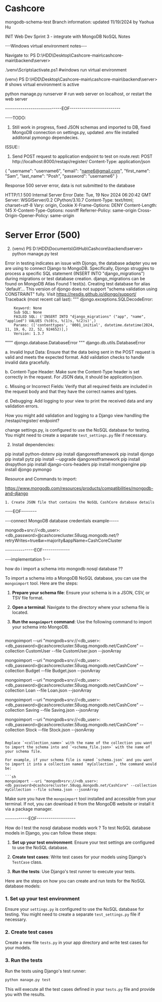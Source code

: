 # Cashcore
mongodb-schema-test Branch information: updated 11/19/2024 by Yaohua Hu

INIT Web Dev Sprint 3 - integrate with MongoDB NoSQL Notes

---Windows virtual environment notes---

Navigate to: PS D:\HDD\Desktop\Cashcore-main\cashcore-main\backend\server>

.\venv\Scripts\activate.ps1 #windows run virtual environment

(venv) PS D:\HDD\Desktop\Cashcore-main\cashcore-main\backend\server> # shows virtual environment is active


python manage.py runserver # run web server on localhost, or restart the web server

-----------------------------EOF--------------------------

----TODO:
1. Still work in progress, fixed JSON schemas and imported to DB, fixed MongoDB connection on settings.py, updated .env file installed additonal pymongo dependecies. 
 
 
ISSUE::

1. Send POST request to application endpoint to test on route.rest:
POST http://localhost:8000/restapi/register/
Content-Type: application/json

{
    "username": "username6",
    "email": "name6@gmail.com",
    "first_name": "Sam",
    "last_name": "Posh",
    "password": "username6"
}

Response 500 server error, data is not submitted to the database

   HTTP/1.1 500 Internal Server Error
Date: Tue, 19 Nov 2024 06:20:42 GMT
Server: WSGIServer/0.2 CPython/3.10.7
Content-Type: text/html; charset=utf-8
Vary: origin, Cookie
X-Frame-Options: DENY
Content-Length: 145
X-Content-Type-Options: nosniff
Referrer-Policy: same-origin
Cross-Origin-Opener-Policy: same-origin


<!doctype html>
<html lang="en">
<head>
  <title>Server Error (500)</title>
</head>
<body>
  <h1>Server Error (500)</h1><p></p>
</body>
</html>

2. (venv) PS D:\HDD\Documents\GitHub\Cashcore\backend\server> python manage.py test
   
Error in testing indicates an issue with Djongo, the database adapter you we are using to connect Django to MongoDB. Specifically, Djongo struggles to process a specific SQL statement (INSERT INTO "django_migrations") during migrations or test database creation. django_migrations can be found on MongoDB Atlas
 Found 1 test(s).
Creating test database for alias 'default'...
This version of djongo does not support "schema validation using CONSTRAINT" fully. Visit https://nesdis.github.io/djongo/support/
Traceback (most recent call last):
"""
djongo.exceptions.SQLDecodeError:

        Keyword: None
        Sub SQL: None
        FAILED SQL: ('INSERT INTO "django_migrations" ("app", "name", "applied") VALUES (%(0)s, %(1)s, %(2)s)',)
        Params: (['contenttypes', '0001_initial', datetime.datetime(2024, 11, 19, 6, 22, 52, 924652)],)
        Version: 1.3.7
""""
djongo.database.DatabaseError
"""
django.db.utils.DatabaseError

  a. Invalid Input Data: Ensure that the data being sent in the POST request is valid and meets the expected format. Add validation checks to handle invalid data gracefully.

  b. Content-Type Header: Make sure the Content-Type header is set correctly in the request. For JSON data, it should be application/json.

  c. Missing or Incorrect Fields: Verify that all required fields are included in the request body and that they have the correct names and types.

  d. Debugging: Add logging to your view to print the received data and any validation errors.

How you might add validation and logging to a Django view handling the /restapi/register/ endpoint? 

change settings.py, is configured to use the NoSQL database for testing. You might need to create a separate `test_settings.py` file if necessary.

2. Install dependencies: 

pip install python-dotenv 
pip install djangorestframework 
pip install djongo 
pip install pytz 
pip install --upgrade djangorestframework 
pip install dnspython 
pip install django-cors-headers
pip install mongoengine
pip install djongo pymongo

Resource and Commands to import: 


https://www.mongodb.com/resources/products/compatibilities/mongodb-and-django



	1. Create JSON file that contains the NoSQL CashCore database details
----EOF--------

---connect MongoDB database credentials example-----

mongodb+srv://<db_user>:<db_password>@cashcorecluster.58uqg.mongodb.net/?retryWrites=true&w=majority&appName=CashCoreCluster

---------------EOF--------------

---implementation 1---

how do i import a schema into mongodb nosql database ??

To import a schema into a MongoDB NoSQL database, you can use the `mongoimport` tool. Here are the steps:

1. **Prepare your schema file**: Ensure your schema is in a JSON, CSV, or TSV file format.

2. **Open a terminal**: Navigate to the directory where your schema file is located.

3. **Run the `mongoimport` command**: Use the following command to import your schema into MongoDB.

   ```sh
mongoimport --uri "mongodb+srv://<db_user>:<db_password>@cashcorecluster.58uqg.mongodb.net/CashCore" --collection CustomUser --file CustomUser.json --jsonArray 

mongoimport --uri "mongodb+srv://<db_user>:<db_password>@cashcorecluster.58uqg.mongodb.net/CashCore" --collection Budget --file Budget.json --jsonArray 
 
 mongoimport --uri "mongodb+srv://<db_user>:<db_password>@cashcorecluster.58uqg.mongodb.net/CashCore" --collection Loan --file Loan.json --jsonArray 
 
 mongoimport --uri "mongodb+srv://<db_user>:<db_password>@cashcorecluster.58uqg.mongodb.net/CashCore" --collection Saving --file Saving.json --jsonArray 
 
 mongoimport --uri "mongodb+srv://<db_user>:<db_password>@cashcorecluster.58uqg.mongodb.net/CashCore" --collection Stock --file Stock.json --jsonArray
   ```

   Replace `<collection_name>` with the name of the collection you want to import the schema into and `<schema_file.json>` with the name of your schema file.

For example, if your schema file is named `schema.json` and you want to import it into a collection named `myCollection`, the command would be:

```sh
mongoimport --uri "mongodb+srv://<db_user>:<db_password>@cashcorecluster.58uqg.mongodb.net/CashCore" --collection myCollection --file schema.json --jsonArray
```

Make sure you have the `mongoimport` tool installed and accessible from your terminal. If not, you can download it from the MongoDB website or install it via a package manager.

------------EOF--------------------


How do I test the nosql database models work ?
 To test NoSQL database models in Django, you can follow these steps:

1. **Set up your test environment**: Ensure your test settings are configured to use the NoSQL database.

2. **Create test cases**: Write test cases for your models using Django's `TestCase` class.

3. **Run the tests**: Use Django's test runner to execute your tests.

Here are the steps on how you can create and run tests for the NoSQL database models:

### 1. Set up your test environment

Ensure your `settings.py` is configured to use the NoSQL database for testing. You might need to create a separate `test_settings.py` file if necessary.

### 2. Create test cases

Create a new file `tests.py` in your app directory and write test cases for your models.


### 3. Run the tests

Run the tests using Django's test runner:

```sh
python manage.py test
```

This will execute all the test cases defined in your `tests.py` file and provide you with the results.
